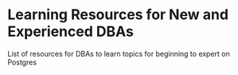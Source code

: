 # Learning Resources for New and Experienced DBAs

List of resources for DBAs to learn topics for beginning to expert on Postgres
